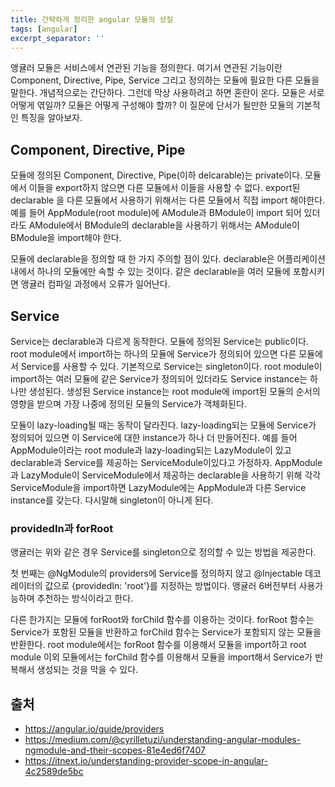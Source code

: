 ```yaml
---
title: 간략하게 정리한 angular 모듈의 성질
tags: [angular]
excerpt_separator: ''
---
```


앵귤러 모듈은 서비스에서 연관된 기능을 정의한다. 여기서 연관된 기능이란 Component, Directive, Pipe, Service 그리고 정의하는 모듈에 필요한 다른 모듈을 말한다. 개념적으로는 간단하다. 그런데 막상 사용하려고 하면 혼란이 온다. 모듈은 서로 어떻게 엮일까? 모듈은 어떻게 구성해야 할까? 이 질문에 단서가 될만한 모듈의 기본적인 특징을 알아보자.  

## Component, Directive, Pipe

모듈에 정의된 Component, Directive, Pipe(이하 delcarable)는 private이다. 모듈에서 이들을 export하지 않으면 다른 모듈에서 이들을 사용할 수 없다. export된 declarable 을 다른 모듈에서 사용하기 위해서는 다른 모듈에서 직접 import 해야한다. 예를 들어 AppModule(root module)에 AModule과 BModule이 import 되어 있더라도 AModule에서 BModule의 declarable을 사용하기 위해서는 AModule이 BModule을 import해야 한다.

모듈에 declarable을 정의할 때 한 가지 주의할 점이 있다. declarable은 어플리케이션 내에서 하나의 모듈에만 속할 수 있는 것이다. 같은 declarable을 여러 모듈에 포함시키면 앵귤러 컴파일 과정에서 오류가 일어난다.

## Service

Service는 declarable과 다르게 동작한다. 모듈에 정의된 Service는 public이다. root module에서 import하는 하나의 모듈에 Service가 정의되어 있으면 다른 모듈에서 Service를 사용할 수 있다. 기본적으로 Service는 singleton이다. root module이 import하는 여러 모듈에 같은 Service가 정의되어 있더라도 Service instance는 하나만 생성된다. 생성된 Service instance는 root module에 import된 모듈의 순서의 영향을 받으며 가장 나중에 정의된 모듈의 Service가 객체화된다.  
  
모듈이 lazy-loading될 때는 동작이 달라진다. lazy-loading되는 모듈에 Service가 정의되어 있으면 이 Service에 대한 instance가 하나 더 만들어진다. 예를 들어 AppModule이라는 root module과 lazy-loading되는 LazyModule이 있고 declarable과 Service를 제공하는 ServiceModule이있다고 가정하자. AppModule과 LazyModule이 ServiceModule에서 제공하는 declarable을 사용하기 위해 각각 ServiceModule을 import하면 LazyModule에는 AppModule과 다른 Service instance를 갖는다. 다시말해 singleton이 아니게 된다.

### providedIn과 forRoot

앵귤러는 위와 같은 경우 Service를 singleton으로 정의할 수 있는 방법을 제공한다.  
  
첫 번째는 @NgModule의 providers에 Service를 정의하지 않고 @Injectable 데코레이터의 값으로 {providedIn: 'root'}를 지정하는 방법이다. 앵귤러 6버전부터 사용가능하며 추천하는 방식이라고 한다.  
  
다른 한가지는 모듈에 forRoot와 forChild 함수를 이용하는 것이다. forRoot 함수는 Service가 포함된 모듈을 반환하고 forChild 함수는 Service가 포함되지 않는 모듈을 반환한다. root module에서는 forRoot 함수를 이용해서 모듈을 import하고 root module 이외 모듈에서는 forChild 함수를 이용해서 모듈을 import해서 Service가 반복해서 생성되는 것을 막을 수 있다.

## 출처

- <https://angular.io/guide/providers>
- <https://medium.com/@cyrilletuzi/understanding-angular-modules-ngmodule-and-their-scopes-81e4ed6f7407>
- <https://itnext.io/understanding-provider-scope-in-angular-4c2589de5bc>
